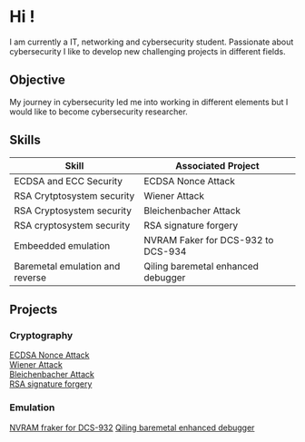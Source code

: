 # Hi !

I am currently a IT, networking and cybersecurity student. Passionate about cybersecurity I like to develop new challenging projects in different fields. 

## Objective

My journey in cybersecurity led me into working in different elements but I would like to become cybersecurity researcher. 

## Skills

| Skill                                         | Associated Project         |
|-----------------------------------------------|----------------------------|
| ECDSA and ECC Security      | ECDSA Nonce Attack |
| RSA Crytptosystem security | Wiener Attack |
| RSA Cryptosystem security | Bleichenbacher Attack |
| RSA cryptosystem security | RSA signature forgery|
| Embeedded emulation  | NVRAM Faker for DCS-932 to DCS-934 |
| Baremetal emulation and reverse | Qiling baremetal enhanced debugger|

## Projects

### Cryptography
[ECDSA Nonce Attack](https://github.com/antcpl/ECDSA-same-nonce-attack)  
[Wiener Attack](https://github.com/antcpl/wiener-attack)  
[Bleichenbacher Attack](https://github.com/antcpl/bleichenbacher-attack)  
[RSA signature forgery](https://github.com/antcpl/RSA-signature-forgery)

### Emulation
[NVRAM fraker for DCS-932](https://github.com/antcpl/nvram-faker-dcs930)
[Qiling baremetal enhanced debugger](https://github.com/antcpl/qiling-baremetal-enhanced-debugger/tree/enhanced-debug)

